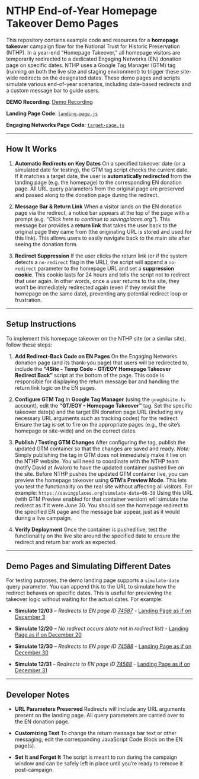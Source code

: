 # NTHP End-of-Year Homepage Takeover Demo Pages

This repository contains example code and resources for a **homepage takeover** campaign flow for the National Trust for Historic Preservation (NTHP). In a year-end “Homepage Takeover,” all homepage visitors are temporarily redirected to a dedicated Engaging Networks (EN) donation page on specific dates. NTHP uses a Google Tag Manager (GTM) tag (running on both the live site and staging environment) to trigger these site-wide redirects on the designated dates. These demo pages and scripts simulate various end-of-year scenarios, including date-based redirects and a custom message bar to guide users.

**DEMO Recording**: [Demo Recording](https://cln.sh/gWLHqRry)

**Landing Page Code**: [`landing-page.js`](https://github.com/4site-interactive-studios/4site-nthp-eoy-redirect/blob/main/landing-page.js)

**Engaging Networks Page Code**: [`target-page.js`](https://github.com/4site-interactive-studios/4site-nthp-eoy-redirect/blob/main/target-page.js)

---

## How It Works

1. **Automatic Redirects on Key Dates**
   On a specified takeover date (or a simulated date for testing), the GTM tag script checks the current date. If it matches a target date, the user is **automatically redirected** from the landing page (e.g. the homepage) to the corresponding EN donation page. All URL query parameters from the original page are preserved and passed along to the donation page during the redirect.

2. **Message Bar & Return Link**
   When a visitor lands on the EN donation page via the redirect, a notice bar appears at the top of the page with a prompt (e.g. *“Click here to continue to savingplaces.org”*). This message bar provides a **return link** that takes the user back to the original page they came from (the originating URL is stored and used for this link). This allows users to easily navigate back to the main site after seeing the donation form.

3. **Redirect Suppression**
   If the user clicks the return link (or if the system detects a `no-redirect` flag in the URL), the script will append a `no-redirect` parameter to the homepage URL and set a **suppression cookie**. This cookie lasts for 24 hours and tells the script not to redirect that user again. In other words, once a user returns to the site, they won’t be immediately redirected again (even if they revisit the homepage on the same date), preventing any potential redirect loop or frustration.

---

## Setup Instructions

To implement this homepage takeover on the NTHP site (or a similar site), follow these steps:

1. **Add Redirect-Back Code on EN Pages**
   On the Engaging Networks donation page (and its thank-you page) that users will be redirected to, include the **“4Site - Temp Code - GT/EOY Homepage Takeover Redirect Back”** script at the bottom of the page. This code is responsible for displaying the return message bar and handling the return link logic on the EN pages.

2. **Configure GTM Tag**
   In **Google Tag Manager** (using the `goog@4site.tv` account), edit the **“GT/EOY - Homepage Takeover”** tag. Set the specific takeover date(s) and the target EN donation page URL (including any necessary URL arguments such as tracking codes) for the redirect. Ensure the tag is set to fire on the appropriate pages (e.g., the site’s homepage or site-wide) and on the correct dates.

3. **Publish / Testing GTM Changes**
   After configuring the tag, publish the updated GTM container so that the changes are saved and ready. *Note:* Simply publishing the tag in GTM does not immediately make it live on the NTHP website. You will need to coordinate with the NTHP team (notify David at Avalon) to have the updated container pushed live on the site. Before NTHP pushes the updated GTM container live, you can preview the homepage takeover using **GTM’s Preview Mode**. This lets you test the functionality on the real site without affecting all visitors. For example: ```https://savingplaces.org?simulate-date=06-30``` Using this URL (with GTM Preview enabled for that container version) will simulate the redirect as if it were June 30. You should see the homepage redirect to the specified EN page and the message bar appear, just as it would during a live campaign.

4. **Verify Deployment**
   Once the container is pushed live, test the functionality on the live site around the specified date to ensure the redirect and return bar work as expected.

---

## Demo Pages and Simulating Different Dates

For testing purposes, the demo landing page supports a `simulate-date` query parameter. You can append this to the URL to simulate how the redirect behaves on specific dates. This is useful for previewing the takeover logic without waiting for the actual dates. For example:

* **Simulate 12/03** – *Redirects to EN page ID [74587](https://support.savingplaces.org/page/74587/donate/1)* - 
  [Landing Page as if on December 3](https://www.4sitestudios.com/nthp-demo-page-gt-eoy-homepage-takeover/?simulate-date=12-03)

* **Simulate 12/20** – *No redirect occurs (date not in redirect list)* - 
  [Landing Page as if on December 20](https://www.4sitestudios.com/nthp-demo-page-gt-eoy-homepage-takeover/?simulate-date=12-20)

* **Simulate 12/30** – *Redirects to EN page ID [74588](https://support.savingplaces.org/page/74588/donate/1)* - 
  [Landing Page as if on December 30](https://www.4sitestudios.com/nthp-demo-page-gt-eoy-homepage-takeover/?simulate-date=12-30)

* **Simulate 12/31** – *Redirects to EN page ID [74588](https://support.savingplaces.org/page/74588/donate/1)* - 
  [Landing Page as if on December 31](https://www.4sitestudios.com/nthp-demo-page-gt-eoy-homepage-takeover/?simulate-date=12-31)

---

## Developer Notes

* **URL Parameters Preserved**
  Redirects will include any URL arguments present on the landing page. All query parameters are carried over to the EN donation page.

* **Customizing Text**
  To change the return message bar text or other messaging, edit the corresponding JavaScript Code Block on the EN page(s).

* **Set It and Forget It**
  The script is meant to run during the campaign window and can be safely left in place until you’re ready to remove it post-campaign.

